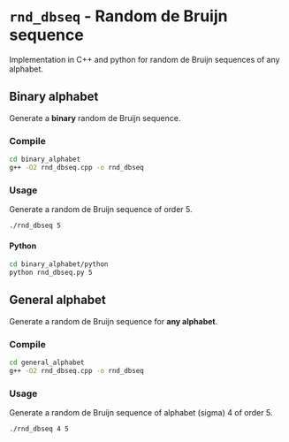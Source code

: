 # `rnd_dbseq` - Random de Bruijn sequence

Implementation in C++ and python for random de Bruijn sequences of any alphabet.

## Binary alphabet

Generate a **binary** random de Bruijn sequence.

### Compile

```bash
cd binary_alphabet
g++ -O2 rnd_dbseq.cpp -o rnd_dbseq
```

### Usage

Generate a random de Bruijn sequence of order 5.

```bash
./rnd_dbseq 5
```

#### Python 

```bash
cd binary_alphabet/python
python rnd_dbseq.py 5
```

## General alphabet

Generate a random de Bruijn sequence for **any alphabet**.

### Compile

```bash
cd general_alphabet
g++ -O2 rnd_dbseq.cpp -o rnd_dbseq
```
### Usage

Generate a random de Bruijn sequence of alphabet (sigma) 4 of order 5.
```bash
./rnd_dbseq 4 5
```
